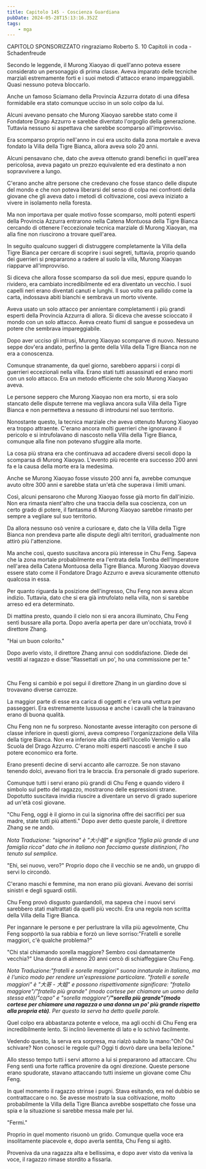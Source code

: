 ```yaml
---
title: Capitolo 145 - Coscienza Guardiana
pubDate: 2024-05-28T15:13:16.352Z
tags:
    - mga
---
```



CAPITOLO SPONSORIZZATO ringraziamo Roberto S.
10 Capitoli in coda
-Schadenfreude


Secondo le leggende, il Murong Xiaoyao di quell'anno poteva essere considerato un personaggio di prima classe. Aveva imparato delle tecniche marziali estremamente forti e i suoi metodi d'attacco erano impareggiabili. Quasi nessuno poteva bloccarlo.


Anche un famoso Sciamano della Provincia Azzurra dotato di una difesa formidabile era stato comunque ucciso in un solo colpo da lui.


Alcuni avevano pensato che Murong Xiaoyao sarebbe stato come il Fondatore Drago Azzurro e sarebbe diventato l'orgoglio della generazione. Tuttavia nessuno si aspettava che sarebbe scomparso all'improvviso.


Era scomparso proprio nell'anno in cui era uscito dalla zona mortale e aveva fondato la Villa della Tigre Bianca, allora aveva solo 20 anni.


Alcuni pensavano che, dato che aveva ottenuto grandi benefici in quell'area pericolosa, aveva pagato un prezzo equivalente ed era destinato a non sopravvivere a lungo.


C'erano anche altre persone che credevano che fosse stanco delle dispute del mondo e che non poteva liberarsi del senso di colpa nei confronti della giovane che gli aveva dato i metodi di coltivazione, così aveva iniziato a vivere in isolamento nella foresta.


Ma non importava per quale motivo fosse scomparso, molti potenti esperti della Provincia Azzurra entrarono nella Catena Montuosa della Tigre Bianca cercando di ottenere l'eccezionale tecnica marziale di Murong Xiaoyan, ma alla fine non riuscirono a trovare quell'area.


In seguito qualcuno suggerì di distruggere completamente la Villa della Tigre Bianca per cercare di scoprire i suoi segreti, tuttavia, proprio quando dei guerrieri si prepararono a radere al suolo la villa, Murong Xiaoyan riapparve all'improvviso.


Si diceva che allora fosse scomparso da soli due mesi, eppure quando lo rividero, era cambiato incredibilmente ed era diventato un vecchio. I suoi capelli neri erano diventati canuti e lunghi. Il suo volto era pallido come la carta, indossava abiti bianchi e sembrava un morto vivente.


Aveva usato un solo attacco per annientare completamenti i più grandi esperti della Provincia Azzurra di allora. Si diceva che avesse scioccato il mondo con un solo attacco. Aveva creato fiumi di sangue e possedeva un potere che sembrava impareggiabile.


Dopo aver ucciso gli intrusi, Murong Xiaoyao scomparve di nuovo. Nessuno seppe dov'era andato, perfino la gente della Villa della Tigre Bianca non ne era a conoscenza.


Comunque stranamente, da quel giorno, sarebbero apparsi i corpi di guerrieri eccezionali nella villa. Erano stati tutti assassinati ed erano morti con un solo attacco. Era un metodo efficiente che solo Murong Xiaoyao aveva.


Le persone seppero che Murong Xiaoyao non era morto, si era solo stancato delle dispute terrene ma vegliava ancora sulla Villa della Tigre Bianca e non permetteva a nessuno di introdursi nel suo territorio.


Nonostante questo, la tecnica marziale che aveva ottenuto Murong Xiaoyao era troppo attraente. C'erano ancora molti guerrieri che ignoravano il pericolo e si intrufolavano di nascosto nella Villa della Tigre Bianca, comunque alla fine non potevano sfuggire alla morte.


La cosa più strana era che continuava ad accadere diversi secoli dopo la scomparsa di Murong Xiaoyao. L'evento più recente era successo 200 anni fa e la causa della morte era la medesima.


Anche se Murong Xiaoyao fosse vissuto 200 anni fa, avrebbe comunque avuto oltre 300 anni e sarebbe stata un'età che superava i limiti umani.


Così, alcuni pensarono che Murong Xiaoyao fosse già morto fin dall'inizio. Non era rimasta nient'altro che una traccia della sua coscienza, con un certo grado di potere, il fantasma di Murong Xiaoyao sarebbe rimasto per sempre a vegliare sul suo territorio.


Da allora nessuno osò venire a curiosare e, dato che la Villa della Tigre Bianca non prendeva parte alle dispute degli altri territori, gradualmente non attirò più l'attenzione.


Ma anche così, questo suscitava ancora più interesse in Chu Feng. Sapeva che la zona mortale probabilmente era l'entrata della Tomba dell'Imperatore nell'area della Catena Montuosa della Tigre Bianca. Murong Xiaoyao doveva essere stato come il Fondatore Drago Azzurro e aveva sicuramente ottenuto qualcosa in essa.


Per quanto riguarda la posizione dell'ingresso, Chu Feng non aveva alcun indizio. Tuttavia, dato che si era già intrufolato nella villa, non si sarebbe arreso ed era determinato.


Di mattina presto, quando il cielo non si era ancora illuminato, Chu Feng sentì bussare alla porta.
Dopo averla aperta per dare un'occhiata, trovò il direttore Zhang.


"Hai un buon colorito."


Dopo averlo visto, il direttore Zhang annuì con soddisfazione. Diede dei vestiti al ragazzo e disse:"Rassettati un po', ho una commissione per te."


&nbsp;


Chu Feng si cambiò e poi seguì il direttore Zhang in un giardino dove si trovavano diverse carrozze.


La maggior parte di esse era carica di oggetti e c'era una vettura per passeggeri. Era estremamente lussuosa e anche i cavalli che la trainavano erano di buona qualità.


Chu Feng non ne fu sorpreso. Nonostante avesse interagito con persone di classe inferiore in questi giorni, aveva compreso l'organizzazione della Villa della tigre Bianca. Non era inferiore alla città dell'Uccello Vermiglio o alla Scuola del Drago Azzurro. C'erano molti esperti nascosti e anche il suo potere economico era forte.


Erano presenti decine di servi accanto alle carrozze. Se non stavano tenendo dolci, avevano fiori tra le braccia. Era personale di grado superiore.


Comunque tutti i servi erano più grandi di Chu Feng e quando videro il simbolo sul petto del ragazzo, mostrarono delle espressioni strane. Dopotutto suscitava invidia riuscire a diventare un servo di grado superiore ad un'età così giovane.


"Chu Feng, oggi è il giorno in cui la signorina offre dei sacrifici per sua madre, state tutti più attenti." Dopo aver detto queste parole, il direttore Zhang se ne andò.


<em>Nota Traduzione: "signorina" è "大小姐" e significa "figlia più grande di una famiglia ricca" dato che in italiano non facciamo queste distinzioni, l'ho tenuto sul semplice.</em>


"Ehi, sei nuovo, vero?" Proprio dopo che il vecchio se ne andò, un gruppo di servi lo circondò.


C'erano maschi e femmine, ma non erano più giovani. Avevano dei sorrisi sinistri e degli sguardi ostili.


Chu Feng provò disgusto guardandoli, ma sapeva che i nuovi servi sarebbero stati maltrattati da quelli più vecchi. Era una regola non scritta della Villa della Tigre Bianca.


Per ingannare le persone e per perlustrare la villa più agevolmente, Chu Feng sopportò la sua rabbia e forzò un lieve sorriso:"Fratelli e sorelle maggiori, c'è qualche problema?"


"Chi stai chiamando sorella maggiore? Sembro così dannatamente vecchia?" Una donna di almeno 20 anni cercò di schiaffeggiare Chu Feng.


<em>Nota Traduzione:"fratelli e sorelle maggiori" suona innaturale in italiano, ma è l'unico modo per rendere un'espressione particolare.</em>
<em>"fratelli e sorelle maggiori" è "大哥 - 大姐" e possono rispettivamente significare: "fratello maggiore"/"fratello più grande" (modo cortese per chiamare un uomo della stessa età)/"capo" e "sorella maggiore"/<strong>"sorella più grande"(modo cortese per chiamare una ragazza o una donna un po' più grande rispetto alla propria età)</strong>.</em>
<em>Per questo la serva ha detto quelle parole.</em>


Quel colpo era abbastanza potente e veloce, ma agli occhi di Chu Feng era incredibilmente lento. Si inclinò lievemente di lato e lo schivò facilmente.


Vedendo questo, la serva era sorpresa, ma rialzò subito la mano:"Oh? Osi schivare? Non conosci le regole qui? Oggi ti dovrò dare una bella lezione."


Allo stesso tempo tutti i servi attorno a lui si prepararono ad attaccare. Chu Feng sentì una forte raffica provenire da ogni direzione. Queste persone erano spudorate, stavano attaccando tutti insieme un giovane come Chu Feng.


In quel momento il ragazzo strinse i pugni. Stava esitando, era nel dubbio se contrattaccare o no. Se avesse mostrato la sua coltivazione, molto probabilmente la Villa della Tigre Bianca avrebbe sospettato che fosse una spia e la situazione si sarebbe messa male per lui.


"Fermi."


Proprio in quel momento risuonò un grido. Comunque quella voce era insolitamente piacevole e, dopo averla sentita, Chu Feng si agitò.


Proveniva da una ragazza alta e bellissima, e dopo aver visto da veniva la voce, il ragazzo rimase stordito a fissarla.





